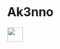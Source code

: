 # Ak3nno



<img height ="34px" width="36px" src="https://camo.githubusercontent.com/849a6fe2c263d8bc47b4f4203649b0e69316eb24d1bc33f7696c9afa085c35ea/68747470733a2f2f692e696d6775722e636f6d2f564a4c486a664d2e706e67">
